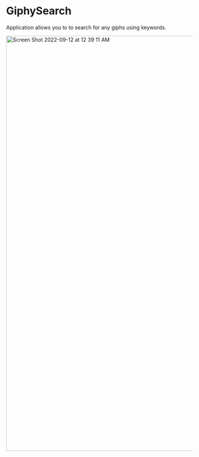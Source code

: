 # GiphySearch
Application allows you to to search for any giphs using keywords. 


<img width="1118" alt="Screen Shot 2022-09-12 at 12 39 11 AM" src="https://user-images.githubusercontent.com/31575741/189575194-8b66ac0c-6efc-4e64-8f4a-b620f1eeffad.png">
